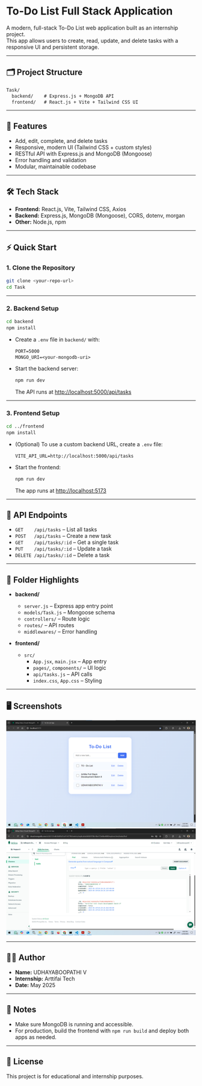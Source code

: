 # To-Do List Full Stack Application

A modern, full-stack To-Do List web application built as an internship project.  
This app allows users to create, read, update, and delete tasks with a responsive UI and persistent storage.

---

## 🗂️ Project Structure

```
Task/
  backend/    # Express.js + MongoDB API
  frontend/   # React.js + Vite + Tailwind CSS UI
```

---

## 🚀 Features

- Add, edit, complete, and delete tasks
- Responsive, modern UI (Tailwind CSS + custom styles)
- RESTful API with Express.js and MongoDB (Mongoose)
- Error handling and validation
- Modular, maintainable codebase

---

## 🛠️ Tech Stack

- **Frontend:** React.js, Vite, Tailwind CSS, Axios
- **Backend:** Express.js, MongoDB (Mongoose), CORS, dotenv, morgan
- **Other:** Node.js, npm

---

## ⚡ Quick Start

### 1. Clone the Repository

```sh
git clone <your-repo-url>
cd Task
```

---

### 2. Backend Setup

```sh
cd backend
npm install
```

- Create a `.env` file in `backend/` with:
  ```
  PORT=5000
  MONGO_URI=<your-mongodb-uri>
  ```
- Start the backend server:
  ```sh
  npm run dev
  ```
  The API runs at [http://localhost:5000/api/tasks](http://localhost:5000/api/tasks)

---

### 3. Frontend Setup

```sh
cd ../frontend
npm install
```

- (Optional) To use a custom backend URL, create a `.env` file:
  ```
  VITE_API_URL=http://localhost:5000/api/tasks
  ```
- Start the frontend:
  ```sh
  npm run dev
  ```
  The app runs at [http://localhost:5173](http://localhost:5173)

---

## 📝 API Endpoints

- `GET    /api/tasks` – List all tasks
- `POST   /api/tasks` – Create a new task
- `GET    /api/tasks/:id` – Get a single task
- `PUT    /api/tasks/:id` – Update a task
- `DELETE /api/tasks/:id` – Delete a task

---

## 📁 Folder Highlights

- **backend/**

  - `server.js` – Express app entry point
  - `models/Task.js` – Mongoose schema
  - `controllers/` – Route logic
  - `routes/` – API routes
  - `middlewares/` – Error handling

- **frontend/**
  - `src/`
    - `App.jsx`, `main.jsx` – App entry
    - `pages/`, `components/` – UI logic
    - `api/tasks.js` – API calls
    - `index.css`, `App.css` – Styling

---

## 🖥️ Screenshots

![To-Do List UI](./screenshots/todo-ui.png)
![MongoDB Data](./screenshots/mongodb-data.png)

---

## 🙋‍♂️ Author

- **Name:** UDHAYABOOPATHI V
- **Internship:** Arttifai Tech
- **Date:** May 2025

---

## 📌 Notes

- Make sure MongoDB is running and accessible.
- For production, build the frontend with `npm run build` and deploy both apps as needed.

---

## 📃 License

This project is for educational and internship purposes.
